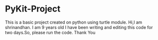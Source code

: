 # PyKit-Project
This is a basic project created on python using turtle module.
Hi,I am shrinandhan. I am 9 years old I have been writing and editing this code for two days.So, please run the code.
Thank You
